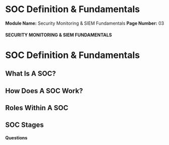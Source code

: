 <!--
 // Platform: Academy
// URL: https://academy.hackthebox.com/module/211/section/2251
// Platform Version: V1
// Module ID: 211
// Module Name: Security Monitoring & SIEM Fundamentals
// Module Difficulty: Easy
// Section ID: 2251
// Section Title: SOC Definition & Fundamentals
// Page Title: Security Monitoring & SIEM Fundamentals
// Page Number: 03
-->

# SOC Definition & Fundamentals

**Module Name:** Security Monitoring & SIEM Fundamentals **Page Number:** 03

#### SECURITY MONITORING & SIEM FUNDAMENTALS

# SOC Definition & Fundamentals

## What Is A SOC?

## How Does A SOC Work?

## Roles Within A SOC

## SOC Stages

#### Questions

####